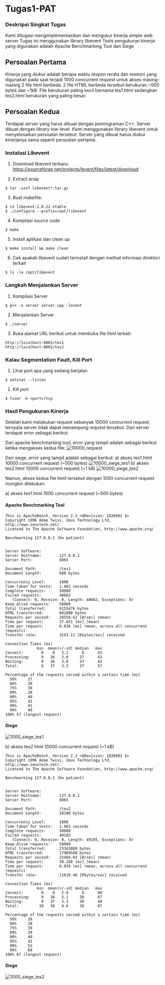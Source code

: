 # Tugas1-PAT
### Deskripsi Singkat Tugas
Kami ditugasi mengimplementasikan dan mengukur kinerja simple web server
Tugas ini menggunakan library libevent
Tools pengukuran kinerja yang digunakan adalah Apache Benchmarking Tool dan Siege

## Persoalan Pertama
<Tambahkan lagi disini>
Kinerja yang diukur adalah berapa waktu respon rerata dan memori yang digunakan pada saat terjadi 1000 concurrent request untuk akses masing-masing 2 file html berbeda. 2 file HTML berbeda tersebut berukuran ~500 bytes dan ~1kB. File berukuran paling kecil bernama tes1.html sedangkan tes2.html berukuran yang paling besar.

## Persoalan Kedua
Terdapat server yang harus dibuat dengan pemrograman C++. Server dibuat dengan library low-level. Kami menggunakan library libevent untuk menyelesaikan persoalan tersebut. Server yang dibuat harus diukur kinerjanya sama seperti persoalan pertama.

### Instalasi Libevent
1) Download libevent terbaru:
https://sourceforge.net/projects/levent/files/latest/download

2) Extract arsip
```
$ tar -xzvf libevent*.tar.gz
```

3) Buat makefile:
```
$ cd libevent-2.0.22-stable
$ ./configure --prefix=/opt/libevent
```

4) Kompilasi source code
```
$ make
```
5) Install aplikasi dan clean up
```
$ make install && make clean
```
6) Cek apakah libevent sudah terinstall dengan melihat informasi direktori terkait
```
$ ls -la /opt/libevent
```

### Langkah Menjalankan Server
1) Kompilasi Server
```
$ g++ -o server server.cpp -levent
```
2) Menjalankan Server
```
$ ./server
```
3) Buka alamat URL berikut untuk membuka file html terkait:
```
http://localhost:8003/tes1
http://localhost:8003/tes2
```
### Kalau Segmentation Fault, Kill Port
1) Lihat port apa yang sedang berjalan
```
$ netstat --listen
```
2) Kill port
```
$ fuser -k <port>/tcp
```

### Hasil Pengukuran Kinerja
Setelah kami melakukan request sebanyak 10000 concurrent request, ternyata server tidak dapat menampung request tersebut.
Dari server terdapat error sebagai berikut:

Dari apache benchmarking tool, error yang tampil adalah sebagai berikut ketika mengakses kedua file:
![10000_request](Screenshot/10000_request.png)

Dari siege, error yang tampil adalah sebagai berikut:
a) akses tes1.html 10000 concurrent request (~500 bytes)
![10000_siege_tes1](Screenshot/10000_siege_tes1.JPG)
b) akses tes2.html 10000 concurrent request (~1 kB)
![10000_siege_tes2](Screenshot/10000_siege_tes2.png)

Namun, akses kedua file html tersebut dengan 1000 concurrent request mungkin dilakukan.

a) akses tes1.html 1000 concurrent request (~500 bytes)
#### Apache Benchmarking Tool
```
This is ApacheBench, Version 2.3 <$Revision: 1826891 $>
Copyright 1996 Adam Twiss, Zeus Technology Ltd, http://www.zeustech.net/
Licensed to The Apache Software Foundation, http://www.apache.org/

Benchmarking 127.0.0.1 (be patient)


Server Software:        
Server Hostname:        127.0.0.1
Server Port:            8003

Document Path:          /tes1
Document Length:        600 bytes

Concurrency Level:      1000
Time taken for tests:   1.883 seconds
Complete requests:      50000
Failed requests:        48662
   (Connect: 0, Receive: 0, Length: 48662, Exceptions: 0)
Keep-Alive requests:    50000
Total transferred:      6155476 bytes
HTML transferred:       802800 bytes
Requests per second:    26559.62 [#/sec] (mean)
Time per request:       37.651 [ms] (mean)
Time per request:       0.038 [ms] (mean, across all concurrent requests)
Transfer rate:          3193.11 [Kbytes/sec] received

Connection Times (ms)
              min  mean[+/-sd] median   max
Connect:        0    0   3.1      0      43
Processing:     9   36   3.8     37      43
Waiting:        0   36   3.8     37      43
Total:          9   37   3.3     37      57

Percentage of the requests served within a certain time (ms)
  50%     37
  66%     38
  75%     38
  80%     38
  90%     40
  95%     41
  98%     41
  99%     49
100% 57 (longest request)
```
#### Siege
![1000_siege_tes1](Screenshot/1000_siege_tes1.JPG)

b) akses tes2.html 10000 concurrent request (~1 kB)
```
This is ApacheBench, Version 2.3 <$Revision: 1826891 $>
Copyright 1996 Adam Twiss, Zeus Technology Ltd, http://www.zeustech.net/
Licensed to The Apache Software Foundation, http://www.apache.org/

Benchmarking 127.0.0.1 (be patient)


Server Software:        
Server Hostname:        127.0.0.1
Server Port:            8003

Document Path:          /tes2
Document Length:        20100 bytes

Concurrency Level:      1000
Time taken for tests:   1.963 seconds
Complete requests:      50000
Failed requests:        49105
   (Connect: 0, Receive: 0, Length: 49105, Exceptions: 0)
Keep-Alive requests:    50000
Total transferred:      23343080 bytes
HTML transferred:       17989500 bytes
Requests per second:    25466.03 [#/sec] (mean)
Time per request:       39.268 [ms] (mean)
Time per request:       0.039 [ms] (mean, across all concurrent requests)
Transfer rate:          11610.46 [Kbytes/sec] received

Connection Times (ms)
              min  mean[+/-sd] median   max
Connect:        0    0   2.9      0      40
Processing:     9   38   5.1     38      87
Waiting:        0   37   3.3     38      48
Total:         10   38   4.6     38      87

Percentage of the requests served within a certain time (ms)
  50%     38
  66%     38
  75%     39
  80%     39
  90%     40
  95%     41
  98%     52
  99%     60
100% 87 (longest request)
```
#### Siege
![1000_siege_tes2](Screenshot/1000_siege_tes2.JPG)
